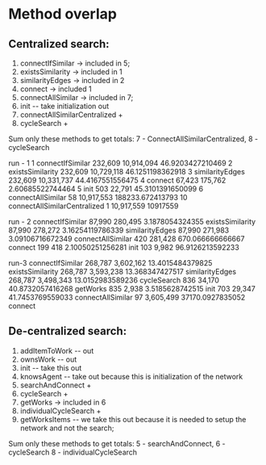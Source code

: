 # Method overlap

## Centralized search:

1. connectIfSimilar -> included in 5;
2. existsSimilarity -> included in 1
3. similarityEdges -> included in 2
4. connect -> included 1
5. connectAllSimilar -> included in 7;
6. init -- take initialization out
7. connectAllSimilarCentralized +
8. cycleSearch +

Sum only these methods to get totals:
7 - ConnectAllSimilarCentralized,
8 - cycleSearch

run - 1
1	connectIfSimilar	232,609	10,914,094	46.9203427210469
2	existsSimilarity	232,609	10,729,118	46.1251198362918
3	similarityEdges	232,609	10,331,737	44.4167551556475
4	connect	67,423	175,762	2.60685522744464
5	init	503	22,791	45.3101391650099
6	connectAllSimilar	58	10,917,553	188233.672413793
10	connectAllSimilarCentralized	1	10,917,559	10917559

run - 2
connectIfSimilar	87,990	280,495	3.1878054324355
existsSimilarity	87,990	278,272	3.16254119786339
similarityEdges	87,990	271,983	3.09106716672349
connectAllSimilar	420	281,428	670.066666666667
connect	199	418	2.10050251256281
init	103	9,982	96.9126213592233

run-3
connectIfSimilar	268,787	3,602,162	13.4015484379825
existsSimilarity	268,787	3,593,238	13.368347427517
similarityEdges	268,787	3,498,343	13.0152983589236
cycleSearch	836	34,170	40.8732057416268
getWorks	835	2,938	3.5185628742515
init	703	29,347	41.7453769559033
connectAllSimilar	97	3,605,499	37170.0927835052
connect



## De-centralized search:

1. addItemToWork -- out
2. ownsWork -- out
3. init -- take this out
4. knowsAgent -- take out because this is initialization of the network
5. searchAndConnect +
6. cycleSearch +
7. getWorks -> included in 6
8. individualCycleSearch +
9. getWorksItems -- we take this out because it is needed to setup the network and not the search; 

Sum only these methods to get totals:
5 - searchAndConnect,
6 - cycleSearch
8 - individualCycleSearch


